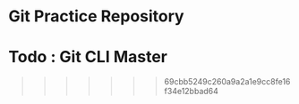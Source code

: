 # Git Practice Repository


Todo : Git CLI Master
=======
>>>>>>> 69cbb5249c260a9a2a1e9cc8fe16f34e12bbad64
